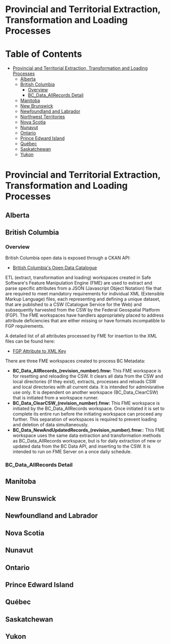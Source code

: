 
Provincial and Territorial Extraction, Transformation and Loading Processes
==========
# Table of Contents
- [Provincial and Territorial Extraction, Transformation and Loading Processes](#provincial-and-territorial-extraction-transformation-and-loading-processes-1)
  - [Alberta](#alberta)
  - [British Columbia](#british-columbia)
    - [Overview](#overview)
	- [BC_Data_AllRecords Detail](#bc_data_allrecords-detail)
  - [Manitoba](#manitoba)
  - [New Brunswick](#new-brunswick)
  - [Newfoundland and Labrador](#newfoundland-and-labrador)
  - [Northwest Territories](#northwest-territories)
  - [Nova Scotia](#nova-scotia)
  - [Nunavut](#nunavut)
  - [Ontario](#ontario)
  - [Prince Edward Island](#prince-edward-island)
  - [Québec](#québec)
  - [Saskatchewan](#saskatchewan)
  - [Yukon](#yukon)
   
# Provincial and Territorial Extraction, Transformation and Loading Processes

## Alberta

## British Columbia

### Overview

British Columbia open data is exposed through a CKAN API:

-   [British Columbia's Open Data Catalogue](https://catalogue.data.gov.bc.ca/dataset)

ETL (extract, transformation and loading) workspaces created in Safe Software's Feature Manipulation Engine (FME) are used to extract and parse specific attributes from a JSON (Javascript Object Notation)
file that are required to meet mandatory requirements for individual XML (Extensible Markup Language) files, each representing and defining a unique dataset, that are published to a CSW 
(Catalogue Service for the Web) and subsequently harvested from the CSW by the Federal Geospatial Platform (FGP).  The FME workspaces have handlers appropriately placed to address attribute 
deficiencies that are either missing or have formats incompatible to FGP requirements.  

A detailed list of all attributes processed by FME for insertion to the XML files can be found here:

-   [FGP Attribute to XML Key](https://github.com/federal-geospatial-platform/fgp-metadata-proxy/blob/master/docs/FGP_Attribute-XML_Key.xlsx)

There are three FME workspaces created to process BC Metadata:

-   **BC_Data_AllRecords_(revision_number).fmw:**  This FME workspace is for resetting and reloading the CSW.  It clears all data from the CSW and local directories (if they exist), extracts,
processes and reloads CSW and local directories with all current data.  It is intended for adminisrative use only.  It is dependent on another workspace (BC_Data_ClearCSW) that is initiated 
from a workspace runner.
-  **BC_Data_ClearCSW_(revision_number).fmw:** This FME workspace is initiated by the BC_Data_AllRecords workspace.  Once initiated it is set to complete its entire run before the initiating workspace 
can proceed any further.  This separation of workspaces is required to prevent loading and deletion of data simultaneously.
-  **BC_Data_NewAndUpdatedRecords_(revision_number).fmw:**: This FME workspace uses the same data extraction and transformation methods as BC_Data_AllRecords workspace, but is for daily 
extraction of new or updated data from the BC Data API, and inserting to the CSW.  It is intended to run on FME Server on a once daily schedule.

### BC_Data_AllRecords Detail


## Manitoba

## New Brunswick

## Newfoundland and Labrador

## Nova Scotia

## Nunavut

## Ontario

## Prince Edward Island

## Québec

## Saskatchewan

## Yukon
